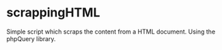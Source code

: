 # scrappingHTML
Simple script which scraps the content from a HTML document. Using the phpQuery library.
